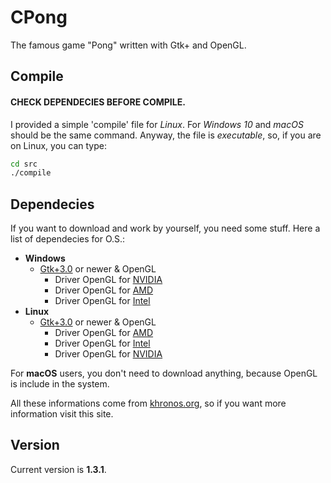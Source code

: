 # CPong
The famous game "Pong" written with Gtk+ and OpenGL.

## Compile

#### CHECK DEPENDECIES BEFORE COMPILE.
I provided a simple 'compile' file for _Linux_. For _Windows 10_ and _macOS_ should be the same command. 
Anyway, the file is _executable_, so, if you are on Linux, you can type:
```bash
cd src
./compile
```

## Dependecies
If you want to download and work by yourself, you need some stuff.
Here a list of dependecies for O.S.:

- **Windows**
  - [Gtk+3.0](https://www.gtk.org/docs/installations/windows/) or newer & OpenGL
    - Driver OpenGL for [NVIDIA](https://www.nvidia.com/Download/index.aspx)
    - Driver OpenGL for [AMD](https://www.amd.com/en/support)
    - Driver OpenGL for [Intel](https://downloadcenter.intel.com/)
- **Linux**
  - [Gtk+3.0](https://www.gtk.org/docs/installations/linux/) or newer & OpenGL
    - Driver OpenGL for [AMD](http://support.amd.com/en-us/download/linux)
    - Driver OpenGL for [Intel](https://01.org/linuxgraphics)
    - Driver OpenGL for [NVIDIA](http://www.nvidia.com/object/unix.html)

For **macOS** users, you don't need to download anything, because OpenGL is include in the system.

All these informations come from [khronos.org](https://www.khronos.org/opengl/wiki/Getting_Started), so if you want more information visit this site. 

## Version
Current version is **1.3.1**.